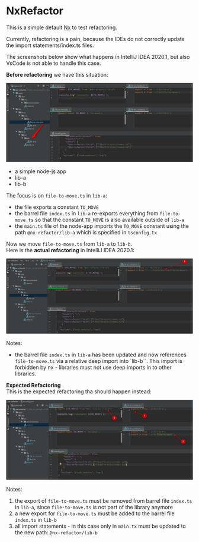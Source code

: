 # NxRefactor

This is a simple default [Nx](https://nx.dev) to test refactoring.

Currently, refactoring is a pain, because the IDEs do not correctly
 update the import statements/index.ts files.

The screenshots below show what happens in IntelliJ IDEA 2020.1, 
but also VsCode is not able to handle this case.

**Before refactoring** we have this situation:

![Before Refactoring](./images/before_refactoring.png "Before Refactoring")

* a simple node-js app
* lib-a
* lib-b

The focus is on `file-to-move.ts` in `lib-a`:
* the file exports a constant `TO_MOVE`
* the barrel file `index.ts` in `lib-a` re-exports everything from `file-to-move.ts` so that 
the constant `TO_MOVE`
is also available outside of `lib-a`
* the `main.ts` file of the node-app imports the `TO_MOVE` constant using the path 
`@nx-refactor/lib-a` which is specified in `tsconfig.tx`     

Now we move `file-to-move.ts` from `lib-a` to `lib-b`.  
Here is the **actual refactoring** in IntelliJ IDEA 2020.1:

![Actual Refactoring](./images/actual_refactoring.png "Actual Refactoring")

Notes:
* the barrel file `index.ts` in `lib-a` has been updated and now references `file-to-move.ts` 
via a relative deep import into `lib-b``. This import is forbidden by nx - libraries must not use
deep imports in to other libraries.

**Expected Refactoring**  
This is the expected refactoring tha should happen instead:

![Expected Refactoring](./images/expected_refactoring.png "Expected Refactoring")

Notes:
1. the export of `file-to-move.ts` must be removed from barrel file `index.ts` in `lib-a`, since
`file-to-move.ts` is not part of the library anymore
2. a new export for `file-to-move.ts` must be added to the barrel file `index.ts` in `lib-b`
3. all import statements - in this case only in `main.tx` must be updated to the new path: `@nx-refactor/lib-b`
